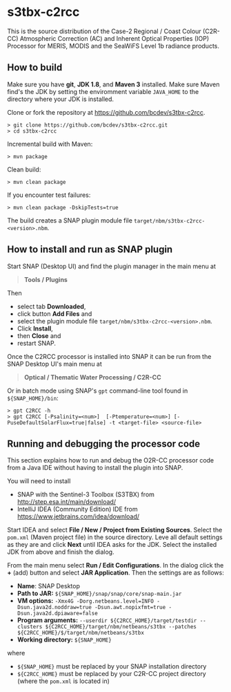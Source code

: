 # s3tbx-c2rcc
This is the source distribution of the Case-2 Regional / Coast Colour (C2R-CC) Atmospheric Correction (AC) and Inherent Optical Properties (IOP) Processor for MERIS, MODIS and the SeaWiFS Level 1b radiance products.

How to build
------------

Make sure you have **git**, **JDK 1.8**, and **Maven 3** installed. Make sure Maven find's the JDK by setting the enviromment variable `JAVA_HOME` to the directory where your JDK is installed. 

Clone or fork the repository at https://github.com/bcdev/s3tbx-c2rcc. 
```
> git clone https://github.com/bcdev/s3tbx-c2rcc.git
> cd s3tbx-c2rcc
```

Incremental build with Maven:
```
> mvn package
```

Clean build:
```
> mvn clean package
```  

If you encounter test failures:
```
> mvn clean package -DskipTests=true
```

The build creates a SNAP plugin module file `target/nbm/s3tbx-c2rcc-<version>.nbm`.

How to install and run as SNAP plugin 
-------------------------------------

Start SNAP (Desktop UI) and find the plugin manager in the main menu at 
> **Tools / Plugins**

Then 
* select tab **Downloaded**, 
* click button **Add Files** and 
* select the plugin module file `target/nbm/s3tbx-c2rcc-<version>.nbm`. 
* Click **Install**, 
* then **Close** and 
* restart SNAP.

Once the C2RCC processor is installed into SNAP it can be run from the SNAP Desktop UI's main menu at
> **Optical / Thematic Water Processing / C2R-CC**
  
Or in batch mode using SNAP's `gpt` command-line tool found in `${SNAP_HOME}/bin`:
```
> gpt C2RCC -h
> gpt C2RCC [-Psalinity=<num>]  [-Ptemperature=<num>] [-PuseDefaultSolarFlux=true|false] -t <target-file> <source-file>
```  

Running and debugging the processor code
----------------------------------------

This section explains how to run and debug the O2R-CC processor code from a Java IDE without having to install the plugin into SNAP.

You will need to install
* SNAP with the Sentinel-3 Toolbox (S3TBX) from http://step.esa.int/main/download/
* IntelliJ IDEA (Community Edition) IDE from https://www.jetbrains.com/idea/download/

Start IDEA and select **File / New / Project from Existing Sources**. Select the `pom.xml` (Maven project file) in the source directory. Leve all default settings as they are and click **Next** until IDEA asks for the JDK. Select the installed JDK from above and finish the dialog.

From the main menu select **Run / Edit Configurations**. In the dialog click the **+** (add) button and select **JAR Application**. Then the settings are as follows:

* **Name**: SNAP Desktop
* **Path to JAR:** `${SNAP_HOME}/snap/snap/core/snap-main.jar`
* **VM options:** `-Xmx4G -Dorg.netbeans.level=INFO -Dsun.java2d.noddraw=true -Dsun.awt.nopixfmt=true -Dsun.java2d.dpiaware=false` 
* **Program arguments:** `--userdir ${C2RCC_HOME}/target/testdir --clusters ${C2RCC_HOME}/target/nbm/netbeans/s3tbx --patches ${C2RCC_HOME}/$/target/nbm/netbeans/s3tbx`
* **Working directory:** `${SNAP_HOME}`

where 

* `${SNAP_HOME}` must be replaced by your SNAP installation directory
* `${C2RCC_HOME}` must be replaced by your C2R-CC project directory (where the `pom.xml` is located in)







